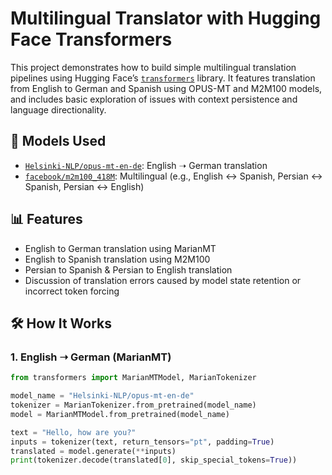 # Multilingual Translator with Hugging Face Transformers

This project demonstrates how to build simple multilingual translation pipelines using Hugging Face’s [`transformers`](https://huggingface.co/docs/transformers/index) library. It features translation from English to German and Spanish using OPUS-MT and M2M100 models, and includes basic exploration of issues with context persistence and language directionality.

## 🧠 Models Used
- [`Helsinki-NLP/opus-mt-en-de`](https://huggingface.co/Helsinki-NLP/opus-mt-en-de): English ➝ German translation
- [`facebook/m2m100_418M`](https://huggingface.co/facebook/m2m100_418M): Multilingual (e.g., English ↔ Spanish, Persian ↔ Spanish, Persian ↔ English)

## 📊 Features
- English to German translation using MarianMT
- English to Spanish translation using M2M100
- Persian to Spanish & Persian to English translation
- Discussion of translation errors caused by model state retention or incorrect token forcing

## 🛠️ How It Works

### 1. English ➝ German (MarianMT)
```python
from transformers import MarianMTModel, MarianTokenizer

model_name = "Helsinki-NLP/opus-mt-en-de"
tokenizer = MarianTokenizer.from_pretrained(model_name)
model = MarianMTModel.from_pretrained(model_name)

text = "Hello, how are you?"
inputs = tokenizer(text, return_tensors="pt", padding=True)
translated = model.generate(**inputs)
print(tokenizer.decode(translated[0], skip_special_tokens=True))
